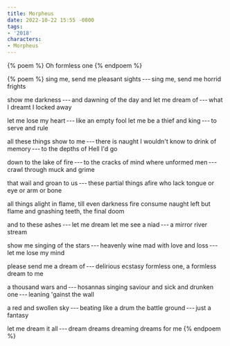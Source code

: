 ```yaml
---
title: Morpheus
date: 2022-10-22 15:55 -0800
tags:
- '2018'
characters:
- Morpheus
---
```

{% poem %}
Oh formless one
{% endpoem %}

{% poem %}
sing me, send me pleasant sights&#x2009;---&#x2009;sing me, send me horrid frights

show me darkness&#x2009;---&#x2009;and dawning of the day
and let me dream of&#x2009;---&#x2009;what I dreamt I locked away
 
let me lose my heart&#x2009;---&#x2009;like an empty fool
let me be a thief and king&#x2009;---&#x2009;to serve and rule

all these things show to me&#x2009;---&#x2009;there is naught I wouldn't know
to drink of memory&#x2009;---&#x2009;to the depths of Hell I'd go

down to the lake of fire&#x2009;---&#x2009;to the cracks of mind
where unformed men&#x2009;---&#x2009;crawl through muck and grime

that wail and groan to us&#x2009;---&#x2009;these partial things afire
who lack tongue or eye or arm or bone

all things alight in flame, till even darkness fire consume
naught left but flame and gnashing teeth, the final doom

and to these ashes&#x2009;---&#x2009;let me dream
let me see a niad&#x2009;---&#x2009;a mirror river stream 

show me singing of the stars&#x2009;---&#x2009;heavenly wine
mad with love and loss&#x2009;---&#x2009;let me lose my mind

please send me a dream of&#x2009;---&#x2009;delirious ecstasy
formless one, a formless dream to me

a thousand wars and&#x2009;---&#x2009;hosannas singing saviour
and sick and drunken one&#x2009;---&#x2009;leaning 'gainst the wall

a red and swollen sky&#x2009;---&#x2009;beating like a drum
the battle ground&#x2009;---&#x2009;just a fantasy

let me dream it all&#x2009;---&#x2009;dream dreams dreaming dreams for me
{% endpoem %}
